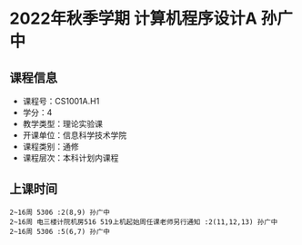 # 2022年秋季学期 计算机程序设计A 孙广中






## 课程信息

- 课程号：CS1001A.H1
- 学分：4
- 教学类型：理论实验课
- 开课单位：信息科学技术学院
- 课程类别：通修
- 课程层次：本科计划内课程

## 上课时间

```
2~16周 5306 :2(8,9) 孙广中
2~16周 电三楼计院机房516 519上机起始周任课老师另行通知 :2(11,12,13) 孙广中
2~16周 5306 :5(6,7) 孙广中
```

